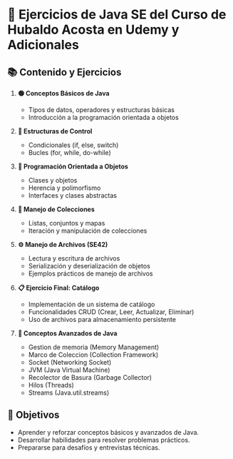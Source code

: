 # 📘 Ejercicios de Java SE del Curso de Hubaldo Acosta en Udemy y Adicionales

## 📚 Contenido y Ejercicios

1. **🟢 Conceptos Básicos de Java**
   - Tipos de datos, operadores y estructuras básicas
   - Introducción a la programación orientada a objetos

2. **🔄 Estructuras de Control**
   - Condicionales (if, else, switch)
   - Bucles (for, while, do-while)

3. **🧩 Programación Orientada a Objetos**
   - Clases y objetos
   - Herencia y polimorfismo
   - Interfaces y clases abstractas

4. **📂 Manejo de Colecciones**
   - Listas, conjuntos y mapas
   - Iteración y manipulación de colecciones

5. **⚙️ Manejo de Archivos (SE42)**
   - Lectura y escritura de archivos
   - Serialización y deserialización de objetos
   - Ejemplos prácticos de manejo de archivos

6. **📋 Ejercicio Final: Catálogo**
   - Implementación de un sistema de catálogo
   - Funcionalidades CRUD (Crear, Leer, Actualizar, Eliminar)
   - Uso de archivos para almacenamiento persistente
    
7. **📢 Conceptos Avanzados de Java**
   - Gestion de memoria (Memory Management)
   - Marco de Coleccion (Collection Framework)
   - Socket (Networking Socket)
   - JVM (Java Virtual Machine)
   - Recolector de Basura (Garbage Collector)
   - Hilos (Threads)
   - Streams (Java.util.streams)

## 🎯 Objetivos

- Aprender y reforzar conceptos básicos y avanzados de Java.
- Desarrollar habilidades para resolver problemas prácticos.
- Prepararse para desafíos y entrevistas técnicas.



